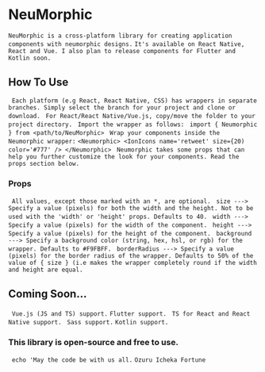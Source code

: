 # NeuMorphic
```NeuMorphic is a cross-platform library for creating application components with neumorphic designs.```
```It's available on React Native, React and Vue. I also plan to release components for Flutter and Kotlin soon.```
## How To Use
``` Each platform (e.g React, React Native, CSS) has wrappers in separate branches. Simply select the branch for your project and clone or download.```
``` For React/React Native/Vue.js, copy/move the folder to your project directory.```
``` Import the wrapper as follows:```
``` import { Neumorphic } from <path/to/NeuMorphic>```
``` Wrap your components inside the Neumorphic wrapper:```
``` <Neumorphic> <IonIcons name='retweet' size={20) color='#777' /> </Neumorphic> ```
``` Neumorphic takes some props that can help you further customize the look for your components. Read the props section below.```
### Props
``` All values, except those marked with an *, are optional.```
``` size ---> Specify a value (pixels) for both the width and the height. Not to be used with the 'width' or 'height' props. Defaults to 40.```
``` width ---> Specify a value (pixels) for the width of the component.```
``` height ---> Specify a value (pixels) for the height of the component.```
``` background ---> Specify a background color (string, hex, hsl, or rgb) for the wrapper. Defaults to #F9FBFF.```
``` borderRadius ---> Specify a value (pixels) for the border radius of the wrapper. Defaults to 50% of the value of { size } (i.e makes the wrapper completely round if the width and height are equal.```
## Coming Soon...
``` Vue.js (JS and TS) support.```
``` Flutter support. ```
``` TS for React and React Native support.```
``` Sass support.```
``` Kotlin support. ```
### This library is open-source and free to use.
``` echo 'May the code be with us all.```
``` Ozuru Icheka Fortune ```
